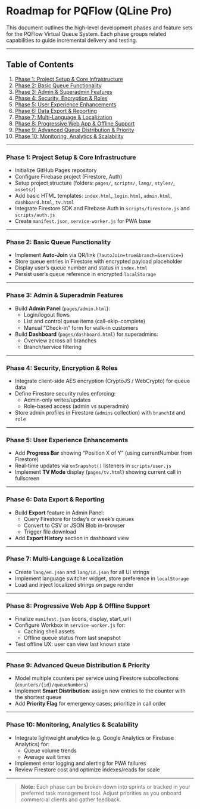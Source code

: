 # Roadmap for PQFlow (QLine Pro)

This document outlines the high-level development phases and feature sets for the PQFlow Virtual Queue System. Each phase groups related capabilities to guide incremental delivery and testing.

---

## Table of Contents

1. [Phase 1: Project Setup & Core Infrastructure](#phase-1-project-setup--core-infrastructure)  
2. [Phase 2: Basic Queue Functionality](#phase-2-basic-queue-functionality)  
3. [Phase 3: Admin & Superadmin Features](#phase-3-admin--superadmin-features)  
4. [Phase 4: Security, Encryption & Roles](#phase-4-security-encryption--roles)  
5. [Phase 5: User Experience Enhancements](#phase-5-user-experience-enhancements)  
6. [Phase 6: Data Export & Reporting](#phase-6-data-export--reporting)  
7. [Phase 7: Multi-Language & Localization](#phase-7-multi-language--localization)  
8. [Phase 8: Progressive Web App & Offline Support](#phase-8-progressive-web-app--offline-support)  
9. [Phase 9: Advanced Queue Distribution & Priority](#phase-9-advanced-queue-distribution--priority)  
10. [Phase 10: Monitoring, Analytics & Scalability](#phase-10-monitoring-analytics--scalability)  

---

### Phase 1: Project Setup & Core Infrastructure
- Initialize GitHub Pages repository  
- Configure Firebase project (Firestore, Auth)  
- Setup project structure (folders: `pages/`, `scripts/`, `lang/`, `styles/`, `assets/`)  
- Add basic HTML templates: `index.html`, `login.html`, `admin.html`, `dashboard.html`, `tv.html`  
- Integrate Firestore SDK and Firebase Auth in `scripts/firestore.js` and `scripts/auth.js`  
- Create `manifest.json`, `service-worker.js` for PWA base  

---

### Phase 2: Basic Queue Functionality
- Implement **Auto-Join** via QR/link (`?autoJoin=true&branch=&service=`)  
- Store queue entries in Firestore with encrypted payload placeholder  
- Display user’s queue number and status in `index.html`  
- Persist user’s queue reference in encrypted `localStorage`  

---

### Phase 3: Admin & Superadmin Features
- Build **Admin Panel** (`pages/admin.html`):  
  - Login/logout flows  
  - List and control queue items (call⎯skip⎯complete)  
  - Manual “Check-in” form for walk-in customers  
- Build **Dashboard** (`pages/dashboard.html`) for superadmins:  
  - Overview across all branches  
  - Branch/service filtering  

---

### Phase 4: Security, Encryption & Roles
- Integrate client-side AES encryption (CryptoJS / WebCrypto) for queue data  
- Define Firestore security rules enforcing:  
  - Admin-only writes/updates  
  - Role-based access (admin vs superadmin)  
- Store admin profiles in Firestore (`admins` collection) with `branchId` and `role`  

---

### Phase 5: User Experience Enhancements
- Add **Progress Bar** showing “Position X of Y” (using currentNumber from Firestore)  
- Real-time updates via `onSnapshot()` listeners in `scripts/user.js`  
- Implement **TV Mode** display (`pages/tv.html`) showing current call in fullscreen  

---

### Phase 6: Data Export & Reporting
- Build **Export** feature in Admin Panel:  
  - Query Firestore for today’s or week’s queues  
  - Convert to CSV or JSON Blob in-browser  
  - Trigger file download  
- Add **Export History** section in dashboard view  

---

### Phase 7: Multi-Language & Localization
- Create `lang/en.json` and `lang/id.json` for all UI strings  
- Implement language switcher widget, store preference in `localStorage`  
- Load and inject localized strings on page render  

---

### Phase 8: Progressive Web App & Offline Support
- Finalize `manifest.json` (icons, display, start_url)  
- Configure Workbox in `service-worker.js` for:  
  - Caching shell assets  
  - Offline queue status from last snapshot  
- Test offline UX: user can view last known state  

---

### Phase 9: Advanced Queue Distribution & Priority
- Model multiple counters per service using Firestore subcollections (`counters/{id}/queueNumbers`)  
- Implement **Smart Distribution**: assign new entries to the counter with the shortest queue  
- Add **Priority Flag** for emergency cases; prioritize in call order  

---

### Phase 10: Monitoring, Analytics & Scalability
- Integrate lightweight analytics (e.g. Google Analytics or Firebase Analytics) for:  
  - Queue volume trends  
  - Average wait times  
- Implement error logging and alerting for PWA failures  
- Review Firestore cost and optimize indexes/reads for scale  

---

> **Note:** Each phase can be broken down into sprints or tracked in your preferred task management tool. Adjust priorities as you onboard commercial clients and gather feedback.  
